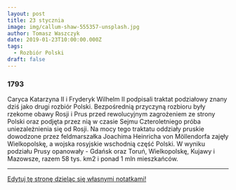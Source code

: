 ```yaml
---
layout: post
title: 23 stycznia
image: img/callum-shaw-555357-unsplash.jpg
author: Tomasz Waszczyk
date: 2019-01-23T10:00:00.000Z
tags:
  - Rozbiór Polski
draft: false  
---
```


### 1793

Caryca Katarzyna II i Fryderyk Wilhelm II podpisali traktat podziałowy znany dziś jako drugi rozbiór Polski.
Bezpośrednią przyczyną rozbioru były rzekome obawy Rosji i Prus przed rewolucyjnym zagrożeniem ze strony Polski oraz podjęta przez nią w czasie Sejmu Czteroletniego próba uniezależnienia się od Rosji.
Na mocy tego traktatu oddziały pruskie dowodzone przez feldmarszałka Joachima Heinricha von Möllendorfa zajęły Wielkopolskę, a wojska rosyjskie wschodnią część Polski.
W wyniku podziału Prusy opanowały - Gdańsk oraz Toruń, Wielkopolskę, Kujawy
i Mazowsze, razem 58 tys. km2 i ponad 1 mln mieszkańców.

---

<a href="https://github.com/TomaszWaszczyk/historia.waszczyk.com/edit/master/src/content/january-23.md" target="_blank">Edytuj tę stronę dzieląc się własnymi notatkami!</a>
